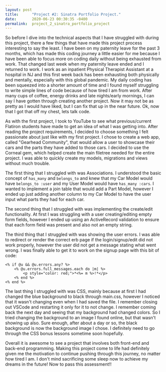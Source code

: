 ```yaml
---
layout: post
title:      "Project #2: Sinatra Portfolio Project."
date:       2020-06-23 00:30:35 -0400
permalink:  project_2_sinatra_portfolio_project
---
```



So before I dive into the technical aspects that I have struggled with during this project, there a few things that have made this project process interesting to say the least.  I have been on my paternity leave for the past 3 months, which has made this coding journey a little easier for me because I have been able to focus more on coding daily without being exhausted from work. That changed last week when my paternity leave ended and I returned to work. I work as an inpatient Physical Therapist Assistant at a hospital in NJ and this first week back has been exhausting both physically and mentally, especially with this global pandemic. My daily coding has been squeezed into a shorter amount of time and I found myself struggling to write simple lines of code because of how tired I am from work. After many cups of coffee, energy drinks and late nights/early mornings, I can say I have gotten through creating another project. Now it may not be as pretty as I would have liked, but I can fix that up in the near future. Ok, now that I got that off my chest, lets talk code.

As with the first project, I took to YouTube to see what previous/current Flatiron students have made to get an idea of what I was getting into. After reading the project requirements, I decided to choose something I felt passionate about just like with my first project. I chose to create a web app, called "Gearhead Community", that would allow a user to showcase their cars and the parts they have added to those cars. I decided to use the Corneal gem, which helped create the main filetree needed for the entire project. I was able to quickly create my models, migrations and views without much trouble. 

The first thing that I struggled with was Associations. I understood the basic concept of `has_many` and `belongs_to` and knew that my Car Model would have `belongs_to :user` and my User Model would have `has_many :cars`. I wanted to implement a join table that would add a Part Model, however I ended up just adding another column to my Car Model to have the user input what parts they had for each car.

The second thing that I struggled with was implementing the create/edit functionality. At first I was struggling with a user creating/editing empty form fields, however I ended up using an ActiveRecord validation to ensure that each form field was present and also not an empty string.

The third thing that I struggled with was showing the user errors. I was able to redirect or render the correct erb page if the login/signup/edit did not work properly, however the user did not get a message stating what went wrong. I was finally able to get it to work on the signup page with this bit of code:

```
<% if @u && @u.errors.any? %>
    <% @u.errors.full_messages.each do |m| %>
        <p style="color: red;">*<%= m %>!*</p>
    <% end %>   
<% end %>
```

The last thing I struggled with was CSS, mainly because at first I had changed the blue background to black through main.css, however I noticed that it wasn't changing even when I had saved the file. I remember closing out VSCode and restarting it only for it to not change. I remember coming back the next day and seeing that my background had changed colors. So I tried changing the background to an image I found online, but that wasn't showing up also. Sure enough, after about a day or so, the black background is now the background image I chose. I definitely need to go through the CSS bonus lessons sometime soon hopefully.

Overall it is awesome to see a project that involves both front-end and back-end programming. Making this project come to life had definitely given me the motivation to continue pushing through this journey, no matter how tired I am. I don't mind sacrificing some sleep now to achieve my dreams in the future! Now to pass this assessment!!


